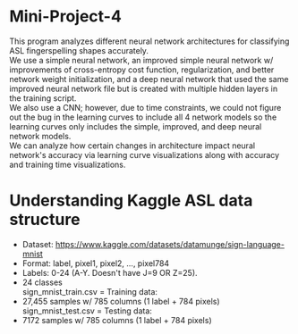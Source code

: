 # Mini-Project-4
This program analyzes different neural network architectures for classifying ASL fingerspelling shapes accurately. <br>
We use a simple neural network, an improved simple neural network w/ improvements of cross-entropy cost function, regularization, and better network weight initialization, and a deep neural network that used the same improved neural network file but is created with multiple hidden layers in the training script. <br>
We also use a CNN; however, due to time constraints, we could not figure out the bug in the learning curves to include all 4 network models so the learning curves only includes the simple, improved, and deep neural network models. <br>
We can analyze how certain changes in architecture impact neural network's accuracy via learning curve visualizations along with accuracy and training time visualizations. <br>

# Understanding Kaggle ASL data structure
* Dataset: https://www.kaggle.com/datasets/datamunge/sign-language-mnist <br>
* Format: label, pixel1, pixel2, ..., pixel784 <br>
* Labels: 0-24 (A-Y. Doesn't have J=9 OR Z=25). <br>
* 24 classes <br>
sign_mnist_train.csv = Training data: <br>
* 27,455 samples w/ 785 columns (1 label + 784 pixels) <br>
sign_mnist_test.csv = Testing data: <br>
* 7172 samples w/ 785 columns (1 label + 784 pixels)
